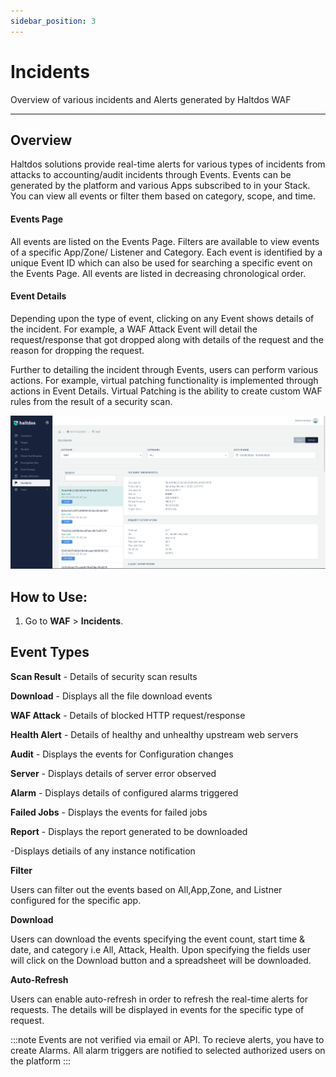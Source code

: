 ```yaml
---
sidebar_position: 3
---
```


# Incidents
Overview of various incidents and Alerts generated by Haltdos WAF

---

## Overview

Haltdos solutions provide real-time alerts for various types of incidents from attacks to accounting/audit incidents through Events. Events can be generated by the platform and various Apps subscribed to in your Stack. You can view all events or filter them based on category, scope, and time.


#### Events Page

All events are listed on the Events Page. Filters are available to view events of a specific App/Zone/ Listener and Category. Each event is identified by a unique Event ID which can also be used for searching a specific event on the Events Page. All events are listed in decreasing chronological order.

#### Event Details

Depending upon the type of event, clicking on any Event shows details of the incident. For example, a WAF Attack Event will detail the request/response that got dropped along with details of the request and the reason for dropping the request.

Further to detailing the incident through Events, users can perform various actions. For example, virtual patching functionality is implemented through actions in Event Details. Virtual Patching is the ability to create custom WAF rules from the result of a security scan.

![Events](/img/waf/v6/docs/incidents.png)

## How to Use:

1. Go to **WAF** > **Incidents**.


## Event Types

**Scan Result** -  Details of security scan results

**Download** - Displays all the file download events

**WAF Attack** - Details of blocked HTTP request/response

**Health Alert** - Details of healthy and unhealthy upstream web servers

**Audit** - Displays the events for Configuration changes

**Server** - Displays details of server error observed

**Alarm** - Displays details of configured alarms triggered

**Failed Jobs** - Displays the events for failed jobs

**Report** - Displays the report generated to be downloaded



-Displays detiails of any instance notification

**Filter**

Users can filter out the events based on All,App,Zone, and Listner configured for the specific app.

**Download**

Users can download the events specifying the event count, start time & date, and category i.e All, Attack, Health. Upon specifying the fields user will click on the Download button and a spreadsheet will be downloaded.

**Auto-Refresh**

Users can enable auto-refresh in order to refresh the real-time alerts for requests. The details will be displayed in events for the specific type of request.


:::note
Events are not verified via email or API. To recieve alerts, you have to create Alarms. All alarm
 triggers are notified to selected authorized users on the platform
:::